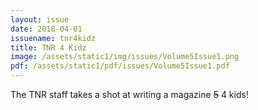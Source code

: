 ```yaml
---
layout: issue
date: 2018-04-01
issuename: tnr4kidz
title: TNR 4 Kidz
image: /assets/static1/img/issues/Volume5Issue1.png
pdf: /assets/static1/pdf/issues/Volume5Issue1.pdf
---
```


The TNR staff takes a shot at writing a magazine <strike>5</strike> 4 kids!